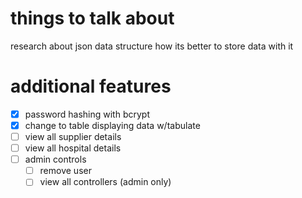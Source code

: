 
# things to talk about
research about json data structure how its better to store data with it

# additional features
- [x] password hashing with bcrypt
- [x] change to table displaying data w/tabulate
- [ ] view all supplier details
- [ ] view all hospital details
- [ ] admin controls
  - [ ] remove user
  - [ ] view all controllers (admin only)
